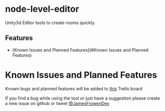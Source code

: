 # node-level-editor

Unity3d Editor tools to create rooms quickly.

## Features

* [Known Issues and Planned Features](#Known Issues and Planned Features)



# Known Issues and Planned Features
Known bugs and planned features will be added to [this](https://trello.com/b/juzrW6Ba/node-level-editor) Trello board

If you find a bug while using the tool or just have a suggestion please create a new issue on github or tweet [@JamesFrowenDev](https://twitter.com/JamesFrowenDev) 

